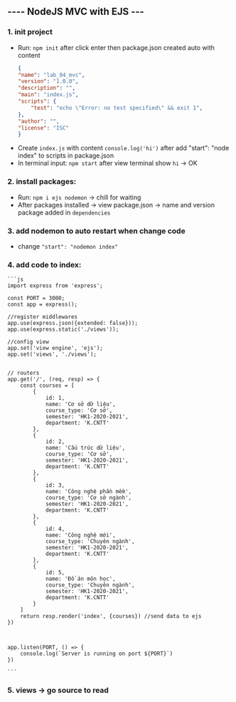 ﻿## ---- NodeJS MVC with EJS --- 

### 1. init project
- Run: `npm init` after click enter then package.json created auto with content
    ```json
    {
    "name": "lab_04_mvc",
    "version": "1.0.0",
    "description": "",
    "main": "index.js",
    "scripts": {
        "test": "echo \"Error: no test specified\" && exit 1",
    },
    "author": "",
    "license": "ISC"
    }
    ```
- Create `index.js` with content `console.log('hi')` after add "start": "node index" to scripts in package.json
- In terminal input: `npm start` after view terminal show `hi` -> OK

### 2. install packages:
- Run: `npm i ejs nodemon` -> chill for waiting
- After packages installed -> view package.json -> name and version package added in `dependencies`

### 3. add nodemon to auto restart when change code
- change `"start": "nodemon index"`

### 4. add code to index:

    ```js
    import express from 'express';

    const PORT = 3000;
    const app = express();

    //register middlewares
    app.use(express.json({extended: false}));
    app.use(express.static('./views'));

    //config view
    app.set('view engine', 'ejs');
    app.set('views', './views');


    // routers
    app.get('/', (req, resp) => {
        const courses = [
            {
                id: 1,
                name: 'Cơ sở dữ liệu',
                course_type: 'Cơ sở',
                semester: 'HK1-2020-2021',
                department: 'K.CNTT'
            },
            {
                id: 2,
                name: 'Cấu trúc dữ liệu',
                course_type: 'Cơ sở',
                semester: 'HK1-2020-2021',
                department: 'K.CNTT'
            },
            {
                id: 3,
                name: 'Công nghệ phần mềm',
                course_type: 'Cơ sở ngành',
                semester: 'HK1-2020-2021',
                department: 'K.CNTT'
            },
            {
                id: 4,
                name: 'Công nghệ mới',
                course_type: 'Chuyên ngành',
                semester: 'HK1-2020-2021',
                department: 'K.CNTT'
            },
            {
                id: 5,
                name: 'Đồ án môn học',
                course_type: 'Chuyên ngành',
                semester: 'HK1-2020-2021',
                department: 'K.CNTT'
            }
        ]
        return resp.render('index', {courses}) //send data to ejs
    })



    app.listen(PORT, () => {
        console.log(`Server is running on port ${PORT}`)
    })

    ```

### 5. views -> go source to read